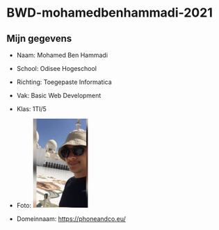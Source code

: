 # BWD-mohamedbenhammadi-2021

## Mijn gegevens 
* Naam: Mohamed Ben Hammadi
* School: Odisee Hogeschool
* Richting: Toegepaste Informatica
* Vak: Basic Web Development
* Klas: 1TI/5
* Foto: ![](foto.JPG)

* Domeinnaam: https://phoneandco.eu/



